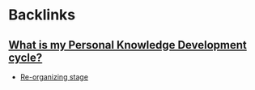 
# Backlinks
## [What is my Personal Knowledge Development cycle?](<What is my Personal Knowledge Development cycle?.md>)
- [Re-organizing stage](<Re-organizing stage.md>)

